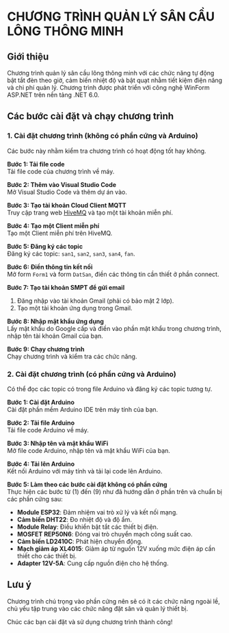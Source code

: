 # CHƯƠNG TRÌNH QUẢN LÝ SÂN CẦU LÔNG THÔNG MINH

## Giới thiệu
Chương trình quản lý sân cầu lông thông minh với các chức năng tự động bật tắt đèn theo giờ, cảm biến nhiệt độ và bật quạt nhằm tiết kiệm điện năng và chi phí quản lý. Chương trình được phát triển với công nghệ WinForm ASP.NET trên nền tảng .NET 6.0.

## Các bước cài đặt và chạy chương trình

### 1. Cài đặt chương trình (không có phần cứng và Arduino)
Các bước này nhằm kiểm tra chương trình có hoạt động tốt hay không.

**Bước 1: Tải file code**  
Tải file code của chương trình về máy.

**Bước 2: Thêm vào Visual Studio Code**  
Mở Visual Studio Code và thêm dự án vào.

**Bước 3: Tạo tài khoản Cloud Client MQTT**  
Truy cập trang web [HiveMQ](https://www.hivemq.com/) và tạo một tài khoản miễn phí.

**Bước 4: Tạo một Client miễn phí**  
Tạo một Client miễn phí trên HiveMQ.

**Bước 5: Đăng ký các topic**  
Đăng ký các topic: `san1`, `san2`, `san3`, `san4`, `fan`.

**Bước 6: Điền thông tin kết nối**  
Mở form `Form1` và form `DatSan`, điền các thông tin cần thiết ở phần connect.

**Bước 7: Tạo tài khoản SMPT để gửi email**  
1. Đăng nhập vào tài khoản Gmail (phải có bảo mật 2 lớp).  
2. Tạo một tài khoản ứng dụng trong Gmail.

**Bước 8: Nhập mật khẩu ứng dụng**  
Lấy mật khẩu do Google cấp và điền vào phần mật khẩu trong chương trình, nhập tên tài khoản Gmail của bạn.

**Bước 9: Chạy chương trình**  
Chạy chương trình và kiểm tra các chức năng.

### 2. Cài đặt chương trình (có phần cứng và Arduino)
Có thể đọc các topic có trong file Arduino và đăng ký các topic tương tự.

**Bước 1: Cài đặt Arduino**  
Cài đặt phần mềm Arduino IDE trên máy tính của bạn.

**Bước 2: Tải file Arduino**  
Tải file code Arduino về máy.

**Bước 3: Nhập tên và mật khẩu WiFi**  
Mở file code Arduino, nhập tên và mật khẩu WiFi của bạn.

**Bước 4: Tải lên Arduino**  
Kết nối Arduino với máy tính và tải lại code lên Arduino.

**Bước 5: Làm theo các bước cài đặt không có phần cứng**  
Thực hiện các bước từ (1) đến (9) như đã hướng dẫn ở phần trên và chuẩn bị các phần cứng sau:
- **Module ESP32**: Đảm nhiệm vai trò xử lý và kết nối mạng.
- **Cảm biến DHT22**: Đo nhiệt độ và độ ẩm.
- **Module Relay**: Điều khiển bật tắt các thiết bị điện.
- **MOSFET REP50N6**: Đóng vai trò chuyển mạch công suất cao.
- **Cảm biến LD2410C**: Phát hiện chuyển động.
- **Mạch giảm áp XL4015**: Giảm áp từ nguồn 12V xuống mức điện áp cần thiết cho các thiết bị.
- **Adapter 12V-5A**: Cung cấp nguồn điện cho hệ thống.

## Lưu ý
Chương trình chú trọng vào phần cứng nên sẽ có ít các chức năng ngoài lề, chủ yếu tập trung vào các chức năng đặt sân và quản lý thiết bị.

Chúc các bạn cài đặt và sử dụng chương trình thành công!
